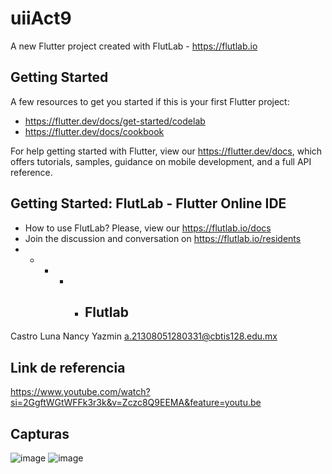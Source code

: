 # uiiAct9

A new Flutter project created with FlutLab - https://flutlab.io

## Getting Started

A few resources to get you started if this is your first Flutter project:

- https://flutter.dev/docs/get-started/codelab
- https://flutter.dev/docs/cookbook

For help getting started with Flutter, view our
https://flutter.dev/docs, which offers tutorials,
samples, guidance on mobile development, and a full API reference.

## Getting Started: FlutLab - Flutter Online IDE

- How to use FlutLab? Please, view our https://flutlab.io/docs
- Join the discussion and conversation on https://flutlab.io/residents
- - - - - ## Flutlab 
Castro Luna Nancy Yazmin 
a.21308051280331@cbtis128.edu.mx
## Link de referencia
https://www.youtube.com/watch?si=2GgftWGtWFFk3r3k&v=Zczc8Q9EEMA&feature=youtu.be
## Capturas
![image](https://github.com/CastroNancy/uiiAct9_0331/assets/143777514/efdec1bf-9ba7-4083-8472-f08dd247ae34)
![image](https://github.com/CastroNancy/uiiAct9_0331/assets/143777514/da247124-439d-4552-8312-64136af0018e)

